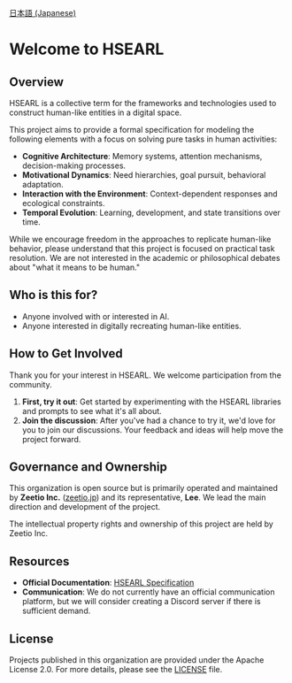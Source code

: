 [日本語 (Japanese)](./README.ja.md)

# Welcome to HSEARL

## Overview

HSEARL is a collective term for the frameworks and technologies used to construct human-like entities in a digital space.

This project aims to provide a formal specification for modeling the following elements with a focus on solving pure tasks in human activities:

-   **Cognitive Architecture**: Memory systems, attention mechanisms, decision-making processes.
-   **Motivational Dynamics**: Need hierarchies, goal pursuit, behavioral adaptation.
-   **Interaction with the Environment**: Context-dependent responses and ecological constraints.
-   **Temporal Evolution**: Learning, development, and state transitions over time.

While we encourage freedom in the approaches to replicate human-like behavior, please understand that this project is focused on practical task resolution. We are not interested in the academic or philosophical debates about "what it means to be human."

## Who is this for?

-   Anyone involved with or interested in AI.
-   Anyone interested in digitally recreating human-like entities.

## How to Get Involved

Thank you for your interest in HSEARL. We welcome participation from the community.

1.  **First, try it out**: Get started by experimenting with the HSEARL libraries and prompts to see what it's all about.
2.  **Join the discussion**: After you've had a chance to try it, we'd love for you to join our discussions. Your feedback and ideas will help move the project forward.

## Governance and Ownership

This organization is open source but is primarily operated and maintained by **Zeetio Inc.** ([zeetio.jp](https://zeetio.jp)) and its representative, **Lee**. We lead the main direction and development of the project.

The intellectual property rights and ownership of this project are held by Zeetio Inc.

## Resources

-   **Official Documentation**: [HSEARL Specification](https://github.com/HSEARL/hsearl-spec)
-   **Communication**: We do not currently have an official communication platform, but we will consider creating a Discord server if there is sufficient demand.

## License

Projects published in this organization are provided under the Apache License 2.0. For more details, please see the [LICENSE](LICENSE) file.
